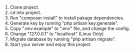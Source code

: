 1. Clone project. 
2. cd into project.
3. Run "composer install" to install pakage dependencies.
4. Generate key by running "php artisan key:generate".
5. Copy ".env.example" to ".env" file, and change the config.
6. Change "127.0.0.1" to "localhost" (Linux Only)
7. Migrate database by running "php artisan migrate".
8. Start your server and enjoy this project.
